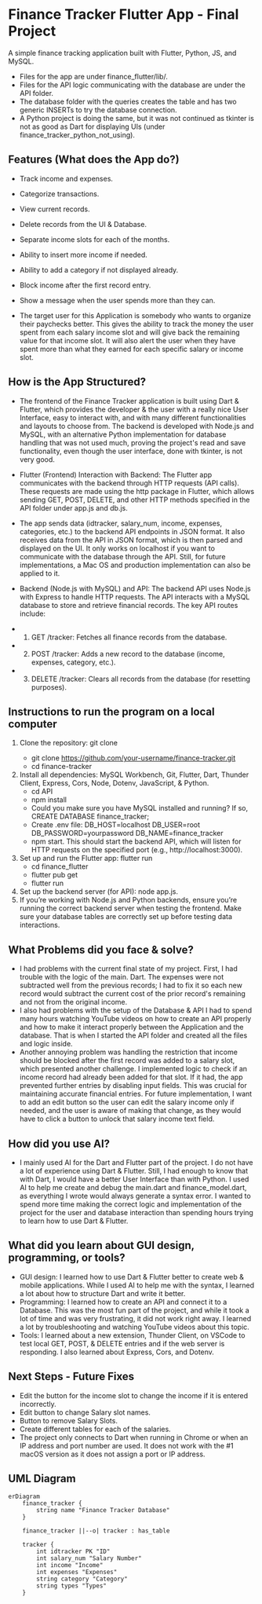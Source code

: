 # Finance Tracker Flutter App - Final Project

A simple finance tracking application built with Flutter, Python, JS, and MySQL.
- Files for the app are under finance_flutter/lib/.
- Files for the API logic communicating with the database are under the API folder.
- The database folder with the queries creates the table and has two generic INSERTs to try the database connection.
- A Python project is doing the same, but it was not continued as tkinter is not as good as Dart for displaying UIs (under finance_tracker_python_not_using).

## Features (What does the App do?)
- Track income and expenses.
- Categorize transactions.
- View current records.
- Delete records from the UI & Database.
- Separate income slots for each of the months.
- Ability to insert more income if needed.
- Ability to add a category if not displayed already.
- Block income after the first record entry.
- Show a message when the user spends more than they can.

- The target user for this Application is somebody who wants to organize their paychecks better. This gives the ability to track the money the user spent from each salary income slot and will give back the remaining value for that income slot. It will also alert the user when they have spent more than what they earned for each specific salary or income slot.

## How is the App Structured?
- The frontend of the Finance Tracker application is built using Dart & Flutter, which provides the developer & the user with a really nice User Interface, easy to interact with, and with many different functionalities and layouts to choose from. The backend is developed with Node.js and MySQL, with an alternative Python implementation for database handling that was not used much, proving the project's read and save functionality, even though the user interface, done with tkinter, is not very good.

- Flutter (Frontend) Interaction with Backend: The Flutter app communicates with the backend through HTTP requests (API calls). These requests are made using the http package in Flutter, which allows sending GET, POST, DELETE, and other HTTP methods specified in the API folder under app.js and db.js.

- The app sends data (idtracker, salary_num, income, expenses, categories, etc.) to the backend API endpoints in JSON format. It also receives data from the API in JSON format, which is then parsed and displayed on the UI. It only works on localhost if you want to communicate with the database through the API. Still, for future implementations, a Mac OS and production implementation can also be applied to it.

- Backend (Node.js with MySQL) and API: The backend API uses Node.js with Express to handle HTTP requests. The API interacts with a MySQL database to store and retrieve financial records. The key API routes include:
- 1. GET /tracker: Fetches all finance records from the database.
- 2. POST /tracker: Adds a new record to the database (income, expenses, category, etc.).
- 3. DELETE /tracker: Clears all records from the database (for resetting purposes).
 
## Instructions to run the program on a local computer
1. Clone the repository: git clone <repo-link>
    - git clone https://github.com/your-username/finance-tracker.git
    - cd finance-tracker
2. Install all dependencies: MySQL Workbench, Git, Flutter, Dart, Thunder Client, Express, Cors, Node, Dotenv, JavaScript, & Python.
    - cd API
    - npm install
    - Could you make sure you have MySQL installed and running? If so, CREATE DATABASE finance_tracker;
    - Create .env file: DB_HOST=localhost
                        DB_USER=root
                        DB_PASSWORD=yourpassword
                        DB_NAME=finance_tracker
    - npm start. This should start the backend API, which will listen for HTTP requests on the specified port (e.g., http://localhost:3000).
3. Set up and run the Flutter app: flutter run
    - cd finance_flutter
    - flutter pub get
    - flutter run
4. Set up the backend server (for API): node app.js.
5. If you’re working with Node.js and Python backends, ensure you’re running the correct backend server when testing the frontend. Make sure your database tables are correctly set up before testing data interactions.

## What Problems did you face & solve?
- I had problems with the current final state of my project. First, I had trouble with the logic of the main. Dart. The expenses were not subtracted well from the previous records; I had to fix it so each new record would subtract the current cost of the prior record's remaining and not from the original income.
- I also had problems with the setup of the Database & API I had to spend many hours watching YouTube videos on how to create an API properly and how to make it interact properly between the Application and the database. That is when I started the API folder and created all the files and logic inside.
- Another annoying problem was handling the restriction that income should be blocked after the first record was added to a salary slot, which presented another challenge. I implemented logic to check if an income record had already been added for that slot. If it had, the app prevented further entries by disabling input fields. This was crucial for maintaining accurate financial entries. For future implementation, I want to add an edit button so the user can edit the salary income only if needed, and the user is aware of making that change, as they would have to click a button to unlock that salary income text field.

## How did you use AI? 
- I mainly used AI for the Dart and Flutter part of the project. I do not have a lot of experience using Dart & Flutter. Still, I had enough to know that with Dart, I would have a better User Interface than with Python. I used AI to help me create and debug the main.dart and finance_model.dart, as everything I wrote would always generate a syntax error. I wanted to spend more time making the correct logic and implementation of the project for the user and database interaction than spending hours trying to learn how to use Dart & Flutter.

## What did you learn about GUI design, programming, or tools?
- GUI design: I learned how to use Dart & Flutter better to create web & mobile applications. While I used AI to help me with the syntax, I learned a lot about how to structure Dart and write it better.
- Programming: I learned how to create an API and connect it to a Database. This was the most fun part of the project, and while it took a lot of time and was very frustrating, it did not work right away. I learned a lot by troubleshooting and watching YouTube videos about this topic.
- Tools: I learned about a new extension, Thunder Client, on VSCode to test local GET, POST, & DELETE entries and if the web server is responding. I also learned about Express, Cors, and Dotenv.
  
## Next Steps - Future Fixes
- Edit the button for the income slot to change the income if it is entered incorrectly.
- Edit button to change Salary slot names.
- Button to remove Salary Slots.
- Create different tables for each of the salaries.
- The project only connects to Dart when running in Chrome or when an IP address and port number are used. It does not work with the #1 macOS version as it does not assign a port or IP address.

## UML Diagram

```mermaid
erDiagram
    finance_tracker {
        string name "Finance Tracker Database"
    }

    finance_tracker ||--o| tracker : has_table

    tracker {
        int idtracker PK "ID"
        int salary_num "Salary Number"
        int income "Income"
        int expenses "Expenses"
        string category "Category"
        string types "Types"
    }

```
